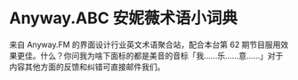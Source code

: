 # Anyway.ABC 安妮薇术语小词典
来自 Anyway.FM 的界面设计行业英文术语聚合站，配合本台第 62 期节目服用效果更佳。什么？你问我为啥下面标的都是美音的音标「我……乐……意……」对于内容其他方面的反馈和纠错可直接邮件我们。
